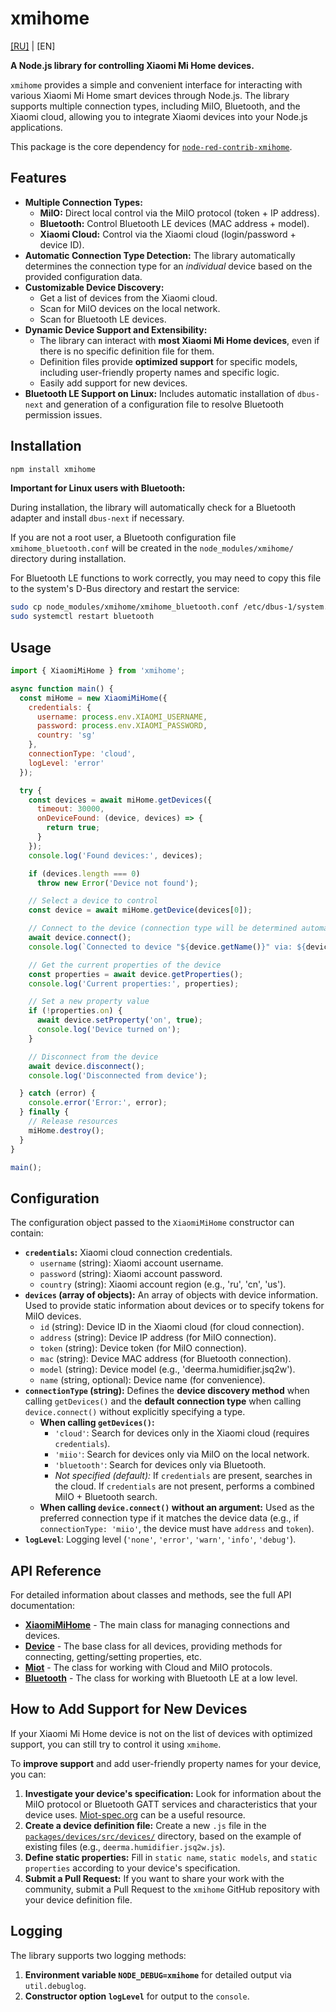 # xmihome

[[RU]](./docs/ru/README.md) | [EN]

**A Node.js library for controlling Xiaomi Mi Home devices.**

`xmihome` provides a simple and convenient interface for interacting with various
Xiaomi Mi Home smart devices through Node.js. The library supports multiple
connection types, including MiIO, Bluetooth, and the Xiaomi cloud, allowing you
to integrate Xiaomi devices into your Node.js applications.

This package is the core dependency for [`node-red-contrib-xmihome`](https://www.npmjs.com/package/node-red-contrib-xmihome).

## Features

* **Multiple Connection Types:**
  * **MiIO:** Direct local control via the MiIO protocol (token + IP address).
  * **Bluetooth:** Control Bluetooth LE devices (MAC address + model).
  * **Xiaomi Cloud:** Control via the Xiaomi cloud (login/password + device ID).
* **Automatic Connection Type Detection:** The library automatically determines
the connection type for an *individual* device based on the provided configuration data.
* **Customizable Device Discovery:**
  * Get a list of devices from the Xiaomi cloud.
  * Scan for MiIO devices on the local network.
  * Scan for Bluetooth LE devices.
* **Dynamic Device Support and Extensibility:**
  * The library can interact with **most Xiaomi Mi Home devices**, even if
  there is no specific definition file for them.
  * Definition files provide **optimized support** for specific models, including
  user-friendly property names and specific logic.
  * Easily add support for new devices.
* **Bluetooth LE Support on Linux:** Includes automatic installation of
`dbus-next` and generation of a configuration file to resolve Bluetooth permission issues.

## Installation

```bash
npm install xmihome
```

**Important for Linux users with Bluetooth:**

During installation, the library will automatically check for a Bluetooth adapter and
install `dbus-next` if necessary.

If you are not a root user, a Bluetooth configuration file `xmihome_bluetooth.conf`
will be created in the `node_modules/xmihome/` directory during installation.

For Bluetooth LE functions to work correctly, you may need to copy this file
to the system's D-Bus directory and restart the service:

```bash
sudo cp node_modules/xmihome/xmihome_bluetooth.conf /etc/dbus-1/system.d/
sudo systemctl restart bluetooth
```

## Usage

```javascript
import { XiaomiMiHome } from 'xmihome';

async function main() {
  const miHome = new XiaomiMiHome({
    credentials: {
      username: process.env.XIAOMI_USERNAME,
      password: process.env.XIAOMI_PASSWORD,
      country: 'sg'
    },
    connectionType: 'cloud',
    logLevel: 'error'
  });

  try {
    const devices = await miHome.getDevices({
      timeout: 30000,
      onDeviceFound: (device, devices) => {
        return true;
      }
    });
    console.log('Found devices:', devices);

    if (devices.length === 0)
      throw new Error('Device not found');

    // Select a device to control
    const device = await miHome.getDevice(devices[0]);

    // Connect to the device (connection type will be determined automatically)
    await device.connect();
    console.log(`Connected to device "${device.getName()}" via: ${device.connectionType}`);

    // Get the current properties of the device
    const properties = await device.getProperties();
    console.log('Current properties:', properties);

    // Set a new property value
    if (!properties.on) {
      await device.setProperty('on', true);
      console.log('Device turned on');
    }

    // Disconnect from the device
    await device.disconnect();
    console.log('Disconnected from device');

  } catch (error) {
    console.error('Error:', error);
  } finally {
    // Release resources
    miHome.destroy();
  }
}

main();
```

## Configuration

The configuration object passed to the `XiaomiMiHome` constructor can contain:

* **`credentials`:**
Xiaomi cloud connection credentials.
  * `username` (string): Xiaomi account username.
  * `password` (string): Xiaomi account password.
  * `country` (string): Xiaomi account region (e.g., 'ru', 'cn', 'us').
* **`devices` (array of objects):**
An array of objects with device information. Used to provide static information
about devices or to specify tokens for MiIO devices.
  * `id` (string): Device ID in the Xiaomi cloud (for cloud connection).
  * `address` (string): Device IP address (for MiIO connection).
  * `token` (string): Device token (for MiIO connection).
  * `mac` (string): Device MAC address (for Bluetooth connection).
  * `model` (string): Device model (e.g., 'deerma.humidifier.jsq2w').
  * `name` (string, optional): Device name (for convenience).
* **`connectionType` (string):** Defines the **device discovery method** when
calling `getDevices()` and the **default connection type** when calling
`device.connect()` without explicitly specifying a type.
  * **When calling `getDevices()`:**
    * `'cloud'`: Search for devices only in the Xiaomi cloud (requires `credentials`).
    * `'miio'`: Search for devices only via MiIO on the local network.
    * `'bluetooth'`: Search for devices only via Bluetooth.
    * *Not specified (default):* If `credentials` are present, searches in the cloud.
    If `credentials` are not present, performs a combined MiIO + Bluetooth search.
  * **When calling `device.connect()` without an argument:** Used as the preferred
  connection type if it matches the device data (e.g., if `connectionType: 'miio'`,
  the device must have `address` and `token`).
* **`logLevel`**:
Logging level (`'none'`, `'error'`, `'warn'`, `'info'`, `'debug'`).

## API Reference

For detailed information about classes and methods, see the full API documentation:

* [**XiaomiMiHome**](./docs/en-US/api/XiaomiMiHome.md) - The main class for managing connections and devices.
* [**Device**](./docs/en-US/api/Device.md) - The base class for all devices, providing methods for connecting, getting/setting properties, etc.
* [**Miot**](./docs/en-US/api/Miot.md) - The class for working with Cloud and MiIO protocols.
* [**Bluetooth**](./docs/en-US/api/Bluetooth.md) - The class for working with Bluetooth LE at a low level.

## How to Add Support for New Devices

If your Xiaomi Mi Home device is not on the list of devices with optimized support,
you can still try to control it using `xmihome`.

To **improve support** and add user-friendly property names for your device, you can:

1. **Investigate your device's specification:** Look for information about the MiIO
protocol or Bluetooth GATT services and characteristics that your device uses.
[Miot-spec.org](https://miot-spec.org/) can be a useful resource.
2. **Create a device definition file:** Create a new `.js` file in the
[`packages/devices/src/devices/`](../devices/src/devices) directory,
based on the example of existing files (e.g., `deerma.humidifier.jsq2w.js`).
3. **Define static properties:** Fill in `static name`, `static models`, and
`static properties` according to your device's specification.
4. **Submit a Pull Request:** If you want to share your work with the community,
submit a Pull Request to the `xmihome` GitHub repository with your device
definition file.

## Logging

The library supports two logging methods:

1. **Environment variable `NODE_DEBUG=xmihome`** for detailed output via `util.debuglog`.
2. **Constructor option `logLevel`** for output to the `console`.

